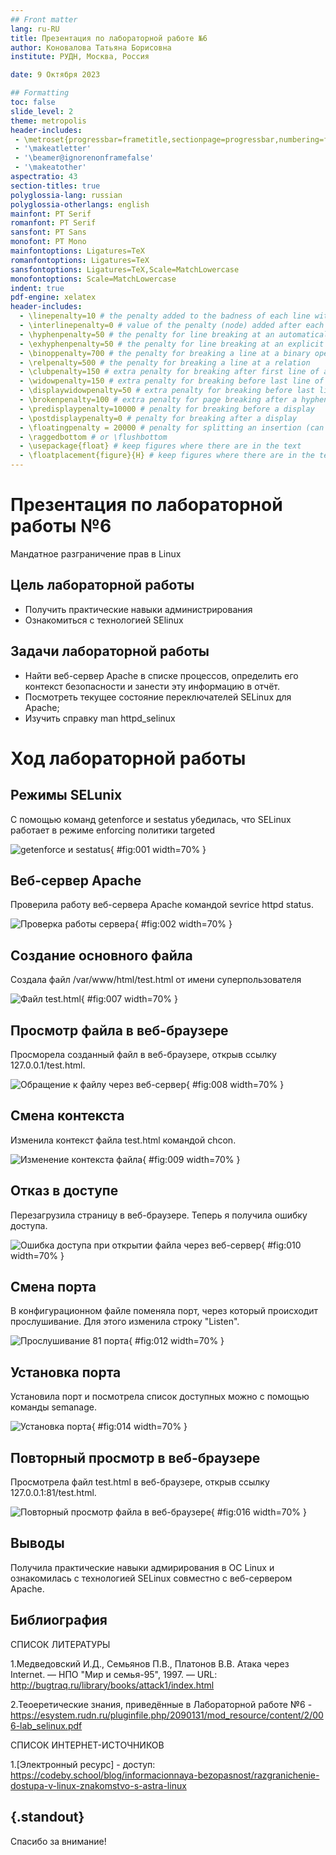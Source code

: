 ```yaml
---
## Front matter
lang: ru-RU
title: Презентация по лабораторной работе №6
author: Коновалова Татьяна Борисовна
institute: РУДН, Москва, Россия

date: 9 Октября 2023

## Formatting
toc: false
slide_level: 2
theme: metropolis
header-includes: 
 - \metroset{progressbar=frametitle,sectionpage=progressbar,numbering=fraction}
 - '\makeatletter'
 - '\beamer@ignorenonframefalse'
 - '\makeatother'
aspectratio: 43
section-titles: true
polyglossia-lang: russian
polyglossia-otherlangs: english
mainfont: PT Serif
romanfont: PT Serif
sansfont: PT Sans
monofont: PT Mono
mainfontoptions: Ligatures=TeX
romanfontoptions: Ligatures=TeX
sansfontoptions: Ligatures=TeX,Scale=MatchLowercase
monofontoptions: Scale=MatchLowercase
indent: true
pdf-engine: xelatex
header-includes:
  - \linepenalty=10 # the penalty added to the badness of each line within a paragraph (no associated penalty node) Increasing the value makes tex try to have fewer lines in the paragraph.
  - \interlinepenalty=0 # value of the penalty (node) added after each line of a paragraph.
  - \hyphenpenalty=50 # the penalty for line breaking at an automatically inserted hyphen
  - \exhyphenpenalty=50 # the penalty for line breaking at an explicit hyphen
  - \binoppenalty=700 # the penalty for breaking a line at a binary operator
  - \relpenalty=500 # the penalty for breaking a line at a relation
  - \clubpenalty=150 # extra penalty for breaking after first line of a paragraph
  - \widowpenalty=150 # extra penalty for breaking before last line of a paragraph
  - \displaywidowpenalty=50 # extra penalty for breaking before last line before a display math
  - \brokenpenalty=100 # extra penalty for page breaking after a hyphenated line
  - \predisplaypenalty=10000 # penalty for breaking before a display
  - \postdisplaypenalty=0 # penalty for breaking after a display
  - \floatingpenalty = 20000 # penalty for splitting an insertion (can only be split footnote in standard LaTeX)
  - \raggedbottom # or \flushbottom
  - \usepackage{float} # keep figures where there are in the text
  - \floatplacement{figure}{H} # keep figures where there are in the text
---
```


# Презентация по лабораторной работы №6

Мандатное разграничение прав в Linux

## Цель лабораторной работы

- Получить практические навыки администрирования
- Ознакомиться с технологией SElinux

## Задачи лабораторной работы

- Найти веб-сервер Apache в списке процессов, определить его контекст безопасности и занести эту информацию в отчёт.
- Посмотреть текущее состояние переключателей SELinux для Apache;
- Изучить справку man httpd_selinux

# Ход лабораторной работы

## Режимы SELunix

С помощью команд getenforce и sestatus убедилась, что SELinux работает в режиме enforcing политики targeted

![getenforce и sestatus](image/1.png){ #fig:001 width=70% }

## Веб-сервер Apache

Проверила работу веб-сервера Apache командой sevrice httpd status.

![Проверка работы сервера](image/2.png){ #fig:002 width=70% }

## Создание основного файла

Создала файл /var/www/html/test.html от имени суперпользователя

![Файл test.html](image/7.png){ #fig:007 width=70% }

## Просмотр файла в веб-браузере

Просморела созданный файл в веб-браузере, открыв ссылку 127.0.0.1/test.html.

![Обращение к файлу через веб-сервер](image/8.png){ #fig:008 width=70% }

## Смена контекста

Изменила контекст файла test.html командой chcon.

![Изменение контекста файла](image/9.png){ #fig:009 width=70% }

## Отказ в доступе

Перезагрузила страницу в веб-браузере. Теперь я получила ошибку доступа.

![Ошибка доступа при открытии файла через веб-сервер](image/10.png){ #fig:010 width=70% }

## Смена порта

В конфигурационном файле поменяла порт, через который происходит прослушивание. Для этого изменила строку "Listen".

![Прослушивание 81 порта](image/12.png){ #fig:012 width=70% }

## Установка порта

Установила порт и посмотрела список доступных можно с помощью команды semanage.

![Установка порта](image/14.png){ #fig:014 width=70% }

## Повторный просмотр в веб-браузере

Просмотрела файл test.html в веб-браузере, открыв ссылку 127.0.0.1:81/test.html.

![Повторный просмотр файла в веб-браузере](image/16.png){ #fig:016 width=70% }

## Выводы

Получила практические навыки адмирирования в OC Linux и ознакомилась с технологией SELinux совместно с веб-сервером Apache.

## Библиография

СПИСОК ЛИТЕРАТУРЫ

1.Медведовский И.Д., Семьянов П.В., Платонов В.В. Атака через Internet. — НПО "Мир и семья-95",  1997. — URL: http://bugtraq.ru/library/books/attack1/index.html

2.Теоеретические знания, приведённые в Лабораторной работе №6 - https://esystem.rudn.ru/pluginfile.php/2090131/mod_resource/content/2/006-lab_selinux.pdf


СПИСОК ИНТЕРНЕТ-ИСТОЧНИКОВ

1.[Электронный ресурс] - доступ: https://codeby.school/blog/informacionnaya-bezopasnost/razgranichenie-dostupa-v-linux-znakomstvo-s-astra-linux


## {.standout}

Спасибо за внимание!
